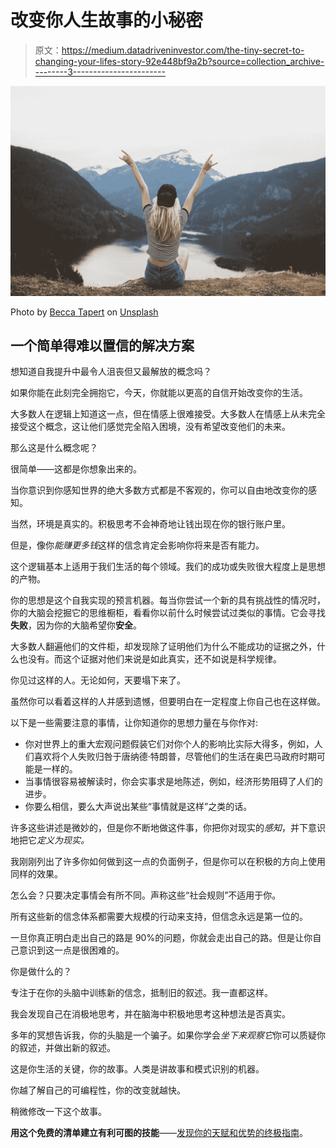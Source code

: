 # 改变你人生故事的小秘密

> 原文：<https://medium.datadriveninvestor.com/the-tiny-secret-to-changing-your-lifes-story-92e448bf9a2b?source=collection_archive---------3----------------------->

![](img/b41b2a757c48b887348dda34cd63cd41.png)

Photo by [Becca Tapert](https://unsplash.com/@beccatapert?utm_source=medium&utm_medium=referral) on [Unsplash](https://unsplash.com?utm_source=medium&utm_medium=referral)

## 一个简单得难以置信的解决方案

想知道自我提升中最令人沮丧但又最解放的概念吗？

如果你能在此刻完全拥抱它，今天，你就能以更高的自信开始改变你的生活。

大多数人在逻辑上知道这一点，但在情感上很难接受。大多数人在情感上从未完全接受这个概念，这让他们感觉完全陷入困境，没有希望改变他们的未来。

那么这是什么概念呢？

很简单——这都是你想象出来的。

当你意识到你感知世界的绝大多数方式都是不客观的，你可以自由地改变你的感知。

当然，环境是真实的。积极思考不会神奇地让钱出现在你的银行账户里。

但是，像你*能赚更多钱*这样的信念肯定会影响你将来是否有能力。

这个逻辑基本上适用于我们生活的每个领域。我们的成功或失败很大程度上是思想的产物。

你的思想是这个自我实现的预言机器。每当你尝试一个新的具有挑战性的情况时，你的大脑会挖掘它的思维橱柜，看看你以前什么时候尝试过类似的事情。它会寻找**失败**，因为你的大脑希望你**安全**。

大多数人翻遍他们的文件柜，却发现除了证明他们为什么不能成功的证据之外，什么也没有。而这个证据对他们来说是如此真实，还不如说是科学规律。

你见过这样的人。无论如何，天要塌下来了。

虽然你可以看着这样的人并感到遗憾，但要明白在一定程度上你自己也在这样做。

以下是一些需要注意的事情，让你知道你的思想力量在与你作对:

*   你对世界上的重大宏观问题假装它们对你个人的影响比实际大得多，例如，人们喜欢将个人失败归咎于唐纳德·特朗普，尽管他们的生活在奥巴马政府时期可能是一样的。
*   当事情很容易被解读时，你会实事求是地陈述，例如，经济形势阻碍了人们的进步。
*   你要么相信，要么大声说出某些“事情就是这样”之类的话。

许多这些讲述是微妙的，但是你不断地做这件事，你把你对现实的*感知*，并下意识地把它*定义为现实。*

我刚刚列出了许多你如何做到这一点的负面例子，但是你可以在积极的方向上使用同样的效果。

怎么会？只要决定事情会有所不同。声称这些“社会规则”不适用于你。

所有这些新的信念体系都需要大规模的行动来支持，但信念永远是第一位的。

一旦你真正明白走出自己的路是 90%的问题，你就会走出自己的路。但是让你自己意识到这一点是很困难的。

你是做什么的？

专注于在你的头脑中训练新的信念，抵制旧的叙述。我一直都这样。

我会发现自己在消极地思考，并在脑海中积极地思考这种想法是否真实。

多年的冥想告诉我，你的头脑是一个骗子。如果你学会*坐下来观察它*你可以质疑你的叙述，并做出新的叙述。

这是你生活的关键，你的故事。人类是讲故事和模式识别的机器。

你越了解自己的可编程性，你的改变就越快。

稍微修改一下这个故事。

**用这个免费的清单建立有利可图的技能**——[发现你的天赋和优势的终极指南](https://thedestinyformula.lpages.co/ultimate-guide/)。